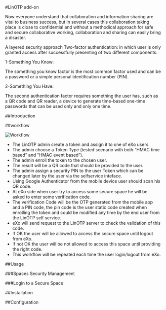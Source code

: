 #LinOTP add-on

Now everyone understand that collaboration and information sharing are vital to business success, but in several cases this collaboration taking place is close to confidential and without a methodical approach for safe and secure collaborative working, collaboration and sharing can easily bring a disaster.

A layered security approach Two-factor authentication: in which  user is only granted access after successfully presenting of two different components:

1-Something You Know:

The something you know factor is the most common factor used and can be a password or a simple personal identification number (PIN).

2-Something You Have:

The second authentication factor requires something the user has, such as a QR code and QR reader, a device to generate time-based one-time passwords that can be used only and only one time.

##Introduction


##workflow

![Workflow](https://raw.github.com/exo-addons/linotp/master/documentation/images/linotp-exoWorkflow.png)

* The LinOTP admin create a token and assign it to one of eXo users.
* The admin choose a Token Type (tested scenario with both “HMAC time based” and "HMAC event based”).
* The admin enroll the token to the chosen user.
* The result will be a QR code that should be provided to the user.
* The admin assign a security PIN to the user Token which can be changed later by the user via the selfservice inteface.
* Using Google Authenticator from the mobile device user should scan his QR code.
* At eXo side when user try to access some secure space he will be asked to enter some verification code.
* The verification Code will be the OTP generated from the mobile app and a PIN code, the pin code is the user static code created when enrolling the token and could be modified any time by the end user from the LinOTP self service.
* eXo will send request to the LinOTP server to check the validation of this code.
* If OK the user will be allowed to access the secure space until logout from eXo.
* If not OK the user will be not allowed to access this space until providing the right code.
* This workflow will be repeated each time the user login/logout from eXo.

##Usage

###Spaces Security Management


###Login to a Secure Space



##Installation




##Configuration
